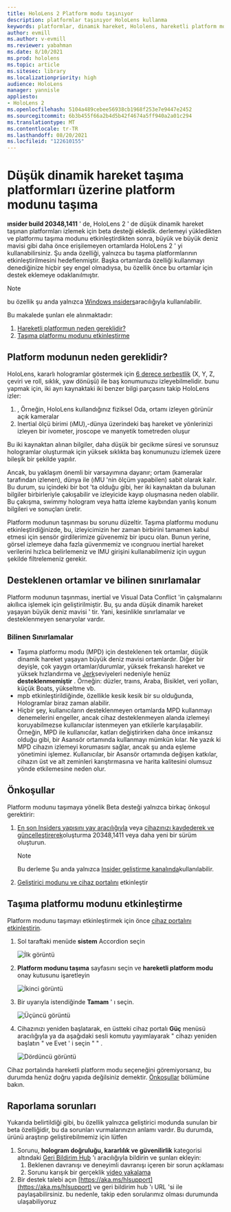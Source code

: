 ```yaml
---
title: HoloLens 2 Platform modu taşınıyor
description: platformlar taşınıyor HoloLens kullanma
keywords: platformlar, dinamik hareket, Hololens, hareketli platform modu
author: evmill
ms.author: v-evmill
ms.reviewer: yabahman
ms.date: 8/10/2021
ms.prod: hololens
ms.topic: article
ms.sitesec: library
ms.localizationpriority: high
audience: HoloLens
manager: yannisle
appliesto:
- HoloLens 2
ms.openlocfilehash: 5104a489cebee56938cb1968f253e7e9447e2452
ms.sourcegitcommit: 6b3b455f66a2b4d5b42f4674a5ff940a2a01c294
ms.translationtype: MT
ms.contentlocale: tr-TR
ms.lasthandoff: 08/20/2021
ms.locfileid: "122610155"
---
```

# <a name="moving-platform-mode-on-low-dynamic-motion-moving-platforms"></a>Düşük dinamik hareket taşıma platformları üzerine platform modunu taşıma

**ınsider build 20348,1411** ' de, HoloLens 2 ' de düşük dinamik hareket taşınan platformları izlemek için beta desteği ekledik. derlemeyi yükledikten ve platformu taşıma modunu etkinleştirdikten sonra, büyük ve büyük deniz mavisi gibi daha önce erişilemeyen ortamlarda HoloLens 2 ' yi kullanabilirsiniz. Şu anda özelliği, yalnızca bu taşıma platformlarının etkinleştirilmesini hedeflenmiştir. Başka ortamlarda özelliği kullanmayı denediğinize hiçbir şey engel olmadıysa, bu özellik önce bu ortamlar için destek eklemeye odaklanılmıştır.

> [!NOTE]
> bu özellik şu anda yalnızca [Windows ınsiders](hololens-insider.md)aracılığıyla kullanılabilir.

Bu makalede şunları ele alınmaktadır:

1. [Hareketli platformun neden gereklidir?](#why-moving-platform-mode-is-necessary)
1. [Taşıma platformu modunu etkinleştirme](#enabling-moving-platform-mode)

## <a name="why-moving-platform-mode-is-necessary"></a>Platform modunun neden gereklidir?

HoloLens, kararlı hologramlar göstermek için [6 derece serbestlik](https://en.wikipedia.org/wiki/Six_degrees_of_freedom) (X, Y, Z, çeviri ve roll, sıklık, yaw dönüşü) ile baş konumunuzu izleyebilmelidir. bunu yapmak için, iki ayrı kaynaktaki iki benzer bilgi parçasını takip HoloLens izler:

1. , Örneğin, HoloLens kullandığınız fiziksel Oda, ortamı izleyen görünür açık kameralar
1. Inertial ölçü birimi (ıMU),-dünya üzerindeki baş hareket ve yönlerinizi izleyen bir ivometer, jroscope ve manyetik tometreden oluşur

Bu iki kaynaktan alınan bilgiler, daha düşük bir gecikme süresi ve sorunsuz hologramlar oluşturmak için yüksek sıklıkta baş konumunuzu izlemek üzere bileşik bir şekilde yapılır.

Ancak, bu yaklaşım önemli bir varsayımına dayanır; ortam (kameralar tarafından izlenen), dünya ile (ıMU 'nin ölçüm yapabilen) sabit olarak kalır. Bu durum, su içindeki bir bot 'ta olduğu gibi, her iki kaynaktan da bulunan bilgiler birbirleriyle çakışabilir ve izleyicide kayıp oluşmasına neden olabilir. Bu çakışma, swimmy hologram veya hatta izleme kaybından yanlış konum bilgileri ve sonuçları üretir.

Platform modunun taşınması bu sorunu düzeltir. Taşıma platformu modunu etkinleştirdiğinizde, bu, izleyicimizin her zaman birbirini tamamen kabul etmesi için sensör girdilerimize güvenemiz bir ipucu olan. Bunun yerine, görsel izlemeye daha fazla güvenmemiz ve ıcongruou inertial hareket verilerini hızlıca belirlemeniz ve IMU girişini kullanabilmeniz için uygun şekilde filtrelemeniz gerekir.

## <a name="supported-environments-and-known-limitations"></a>Desteklenen ortamlar ve bilinen sınırlamalar

Platform modunun taşınması, inertial ve Visual Data Conflict 'in çalışmalarını akıllıca işlemek için geliştirilmiştir. Bu, şu anda düşük dinamik hareket yaşayan büyük deniz mavisi ' tir. Yani, kesinlikle sınırlamalar ve desteklenmeyen senaryolar vardır.

### <a name="known-limitations"></a>Bilinen Sınırlamalar

- Taşıma platformu modu (MPD) için desteklenen tek ortamlar, düşük dinamik hareket yaşayan büyük deniz mavisi ortamlardır. Diğer bir deyişle, çok yaygın ortamlar/durumlar, yüksek frekanslı hareket ve yüksek hızlandırma ve [Jerk](https://en.wikipedia.org/wiki/Jerk_(physics))seviyeleri nedeniyle henüz **desteklenmemiştir** . Örneğin: düzler, traıns, Araba, Bisiklet, veri yolları, küçük Boats, yükseltme vb.
- mpb etkinleştirildiğinde, özellikle kesik kesik bir su olduğunda, Hologramlar biraz zaman alabilir.
- Hiçbir şey, kullanıcıların desteklenmeyen ortamlarda MPD kullanmayı denemelerini engeller, ancak cihaz desteklenmeyen alanda izlemeyi koruyabilmezse kullanıcılar istenmeyen yan etkilerle karşılaşabilir. Örneğin, MPD ile kullanıcılar, katları değiştirirken daha önce imkansız olduğu gibi, bir Asansör ortamında kullanmayı mümkün kılar. Ne yazık ki MPD cihazın izlemeyi korumasını sağlar, ancak şu anda eşleme yönetimini işlemez. Kullanıcılar, bir Asansör ortamında değişen katkılar, cihazın üst ve alt zeminleri karıştırmasına ve harita kalitesini olumsuz yönde etkilemesine neden olur.

## <a name="prerequisites"></a>Önkoşullar

Platform modunu taşımaya yönelik Beta desteği yalnızca birkaç önkoşul gerektirir:

1. [En son Insiders yapısını yay aracılığıyla](hololens-insider.md#ffu-download-and-flash-directions) veya [cihazınızı kaydederek ve güncelleştirerek](hololens-insider.md#start-receiving-insider-builds)oluşturma 20348,1411 veya daha yeni bir sürüm oluşturun.

   > [!NOTE]
   > Bu derleme Şu anda yalnızca [Insider geliştirme kanalında](hololens-insider.md#start-receiving-insider-builds)kullanılabilir.

2. [Geliştirici modunu ve cihaz portalını](/mixed-reality/develop/platform-capabilities-and-apis/using-the-windows-device-portal) etkinleştir

## <a name="enabling-moving-platform-mode"></a>Taşıma platformu modunu etkinleştirme

Platform modunu taşımayı etkinleştirmek için önce [cihaz portalını etkinleştirin](/windows/mixed-reality/develop/platform-capabilities-and-apis/using-the-windows-device-portal).

1. Sol taraftaki menüde **sistem** Accordion seçin

   ![İlk görüntü](.\images\moving-platform-1w.png)

2. **Platform modunu taşıma** sayfasını seçin ve **hareketli platform modu** onay kutusunu işaretleyin

    ![İkinci görüntü](.\images\moving-platform-2z.png)

3. Bir uyarıyla istendiğinde **Tamam** ' ı seçin.

   ![Üçüncü görüntü](.\images\moving-platform-3w.png)

4. Cihazınızı yeniden başlatarak, en üstteki cihaz portalı **Güç** menüsü aracılığıyla ya da aşağıdaki sesli komutu yayımlayarak &quot; cihazı yeniden başlatın &quot; ve Evet ' i seçin &quot; &quot; .

   ![Dördüncü görüntü](.\images\moving-platform-4z.png)

Cihaz portalında hareketli platform modu seçeneğini göremiyorsanız, bu durumda henüz doğru yapıda değilsiniz demektir. [Önkoşullar](#prerequisites) bölümüne bakın.

## <a name="reporting-issues"></a>Raporlama sorunları

Yukarıda belirtildiği gibi, bu özellik yalnızca geliştirici modunda sunulan bir beta özelliğidir, bu da sorunları vurmalarınızın anlamı vardır. Bu durumda, ürünü araştırıp geliştirebilmemiz için lütfen

1. Sorunu, **hologram doğruluğu, kararlılık ve güvenilirlik** kategorisi altındaki [Geri Bildirim Hub](hololens-feedback.md) 'ı aracılığıyla bildirin ve şunları ekleyin:
    1. Beklenen davranışı ve deneyimli davranışı içeren bir sorun açıklaması
    1. Sorunu karışık bir gerçeklik [video yakalama](holographic-photos-and-videos.md#capture-a-mixed-reality-video)
2.  Bir destek talebi açın [https://aka.ms/hlsupport](https://aka.ms/hlsupport) ve geri bildirim hub 'ı URL 'si ile paylaşabilirsiniz. bu nedenle, takip eden sorularımız olması durumunda ulaşabiliyoruz